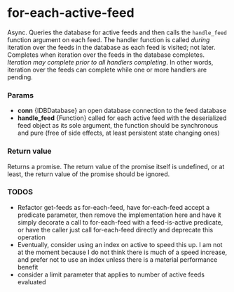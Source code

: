 # for-each-active-feed
Async. Queries the database for active feeds and then calls the `handle_feed` function argument on each feed. The handler function is called *during* iteration over the feeds in the database as each feed is visited; not later. Completes when iteration over the feeds in the database completes. *Iteration may complete prior to all handlers completing*. In other words, iteration over the feeds can complete while one or more handlers are pending.

### Params
* **conn** {IDBDatabase} an open database connection to the feed database
* **handle_feed** {Function} called for each active feed with the deserialized feed object as its sole argument, the function should be synchronous and pure (free of side effects, at least persistent state changing ones)

### Return value
Returns a promise. The return value of the promise itself is undefined, or at least, the return value of the promise should be ignored.

### TODOS
* Refactor get-feeds as for-each-feed, have for-each-feed accept a predicate parameter, then remove the implementation here and have it simply decorate a call to for-each-feed with a feed-is-active predicate, or have the caller just call for-each-feed directly and deprecate this operation
* Eventually, consider using an index on active to speed this up. I am not at the moment because I do not think there is much of a speed increase, and prefer not to use an index unless there is a material performance benefit
* consider a limit parameter that applies to number of active feeds evaluated
